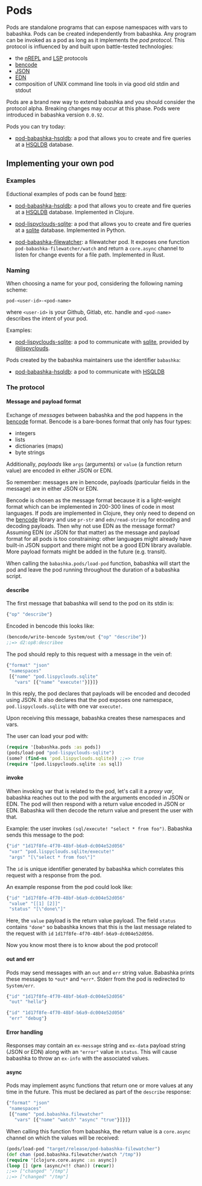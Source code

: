 # Pods

Pods are standalone programs that can expose namespaces with vars to
babashka. Pods can be created independently from babashka. Any program can be
invoked as a pod as long as it implements the _pod protocol_. This protocol is
influenced by and built upon battle-tested technologies:

- the [nREPL](https://nrepl.org/) and [LSP](https://microsoft.github.io/language-server-protocol/) protocols
- [bencode](https://en.wikipedia.org/wiki/Bencode)
- [JSON](https://www.json.org/json-en.html)
- [EDN](https://github.com/edn-format/edn)
- composition of UNIX command line tools in via good old stdin and stdout

Pods are a brand new way to extend babashka and you should consider the protocol
alpha. Breaking changes may occur at this phase. Pods were introduced in
babashka version `0.0.92`.

Pods you can try today:

- [pod-babashka-hsqldb](https://github.com/borkdude/pod-babashka-hsqldb): a pod
  that allows you to create and fire queries at a
  [HSQLDB](http://www.hsqldb.org/) database.

## Implementing your own pod

### Examples

Eductional examples of pods can be found [here](examples/pods):

- [pod-babashka-hsqldb](examples/pods/pod-babashka-hsqldb): a pod that allows
  you to create and fire queries at a [HSQLDB](http://www.hsqldb.org/)
  database. Implemented in Clojure.

- [pod-lispyclouds-sqlite](examples/pods/pod-lispyclouds-sqlite): a pod that
  allows you to create and fire queries at a [sqlite](https://www.sqlite.org/)
  database. Implemented in Python.

- [pod-babashka-filewatcher](examples/pods/pod-babashka-filewatcher): a
  filewatcher pod. It exposes one function `pod-babashka-filewatcher/watch` and
  return a `core.async` channel to listen for change events for a file
  path. Implemented in Rust.

### Naming

When choosing a name for your pod, considering the following naming scheme:

```
pod-<user-id>-<pod-name>
```

where `<user-id>` is your Github, Gitlab, etc. handle and `<pod-name>` describes the intent of your pod.

Examples:

- [pod-lispyclouds-sqlite](examples/pods/pod-lispyclouds-sqlite): a pod to
  communicate with [sqlite](https://www.sqlite.org/), provided by
  [@lispyclouds](https://github.com/lispyclouds).

Pods created by the babashka maintainers use the identifier `babashka`:

- [pod-babashka-hsqldb](https://github.com/borkdude/pod-babashka-hsqldb): a pod
  to communicate with [HSQLDB](http://www.hsqldb.org/)

### The protocol

#### Message and payload format

Exchange of _messages_ between babashka and the pod happens in the
[bencode](https://en.wikipedia.org/wiki/Bencode) format. Bencode is a bare-bones
format that only has four types:

- integers
- lists
- dictionaries (maps)
- byte strings

Additionally, _payloads_ like `args` (arguments) or `value` (a function return
value) are encoded in either JSON or EDN.

So remember: messages are in bencode, payloads (particular fields in the
message) are in either JSON or EDN.

Bencode is chosen as the message format because it is a light-weight format
which can be implemented in 200-300 lines of code in most languages. If pods are
implemented in Clojure, they only need to depend on the
[bencode](https://github.com/nrepl/bencode) library and use `pr-str` and
`edn/read-string` for encoding and decoding payloads. Then why not use EDN as
the message format?  Assuming EDN (or JSON for that matter) as the message and
payload format for all pods is too constraining: other languages might already
have built-in JSON support and there might not be a good EDN library available.
More payload formats might be added in the future (e.g. transit).

When calling the `babashka.pods/load-pod` function, babashka will start the pod
and leave the pod running throughout the duration of a babashka script.

#### describe

The first message that babashka will send to the pod on its stdin is:

``` clojure
{"op" "describe"}
```

Encoded in bencode this looks like:

``` clojure
(bencode/write-bencode System/out {"op" "describe"})
;;=> d2:op8:describee
```

The pod should reply to this request with a message in the vein of:

``` clojure
{"format" "json"
 "namespaces"
 [{"name" "pod.lispyclouds.sqlite"
   "vars" [{"name" "execute!"}]}]}
```

In this reply, the pod declares that payloads will be encoded and decoded using
JSON. It also declares that the pod exposes one namespace,
`pod.lispyclouds.sqlite` with one var `execute!`.

Upon receiving this message, babashka creates these namespaces and vars.

The user can load your pod with:

``` clojure
(require '[babashka.pods :as pods])
(pods/load-pod "pod-lispyclouds-sqlite")
(some? (find-ns 'pod.lispyclouds.sqlite)) ;;=> true
(require '[pod.lispyclouds.sqlite :as sql])
```

#### invoke

When invoking var that is related to the pod, let's call it a _proxy var_,
babashka reaches out to the pod with the arguments encoded in JSON or EDN. The
pod will then respond with a return value encoded in JSON or EDN. Babashka will
then decode the return value and present the user with that.

Example: the user invokes `(sql/execute! "select * from foo")`. Babashka sends
this message to the pod:

``` clojure
{"id" "1d17f8fe-4f70-48bf-b6a9-dc004e52d056"
 "var" "pod.lispyclouds.sqlite/execute!"
 "args" "[\"select * from foo\"]"
```

The `id` is unique identifier generated by babashka which correlates this
request with a response from the pod.

An example response from the pod could look like:

``` clojure
{"id" "1d17f8fe-4f70-48bf-b6a9-dc004e52d056"
 "value" "[[1] [2]]"
 "status" "[\"done\"]"
```

Here, the `value` payload is the return value payload. The field `status`
contains `"done"` so babashka knows that this is the last message related to the
request with `id` `1d17f8fe-4f70-48bf-b6a9-dc004e52d056`.

Now you know most there is to know about the pod protocol!

#### out and err

Pods may send messages with an `out` and `err` string value. Babashka prints
these messages to `*out*` and `*err*`. Stderr from the pod is redirected to
`System/err`.

``` clojure
{"id" "1d17f8fe-4f70-48bf-b6a9-dc004e52d056"
 "out" "hello"}
```

``` clojure
{"id" "1d17f8fe-4f70-48bf-b6a9-dc004e52d056"
 "err" "debug"}
```

#### Error handling

Responses may contain an `ex-message` string and `ex-data` payload string (JSON
or EDN) along with an `"error"` value in `status`. This will cause babashka to
throw an `ex-info` with the associated values.

#### async

Pods may implement async functions that return one or more values at any time in
the future. This must be declared as part of the `describe` response:

``` clojure
{"format" "json"
 "namespaces"
 [{"name" "pod.babashka.filewatcher"
   "vars" [{"name" "watch" "async" "true"}]}]}
```

When calling this function from babashka, the return value is a `core.async`
channel on which the values will be received:

``` clojure
(pods/load-pod "target/release/pod-babashka-filewatcher")
(def chan (pod.babashka.filewatcher/watch "/tmp"))
(require '[clojure.core.async :as async])
(loop [] (prn (async/<!! chan)) (recur))
;;=> ["changed" "/tmp"]
;;=> ["changed" "/tmp"]
```
